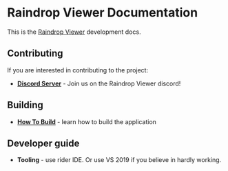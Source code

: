# Raindrop Viewer Documentation

This is the [Raindrop Viewer](https://github.com/RaindropViewer/RaindropViewer) development
docs.

## Contributing

If you are interested in contributing to the project:

- **[Discord Server](https://discord.gg/B279UXtu)** - Join us on the Raindrop Viewer discord! 

## Building

- **[How To Build](how-to-build.md)** - learn how to build the
  application

## Developer guide
- **Tooling** - use rider IDE. Or use VS 2019 if you believe in hardly working.

